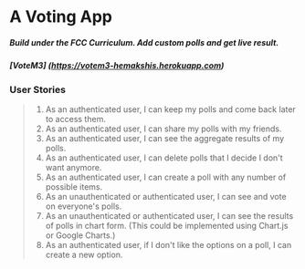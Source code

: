 # A Voting App
##### Build under the FCC Curriculum. Add custom polls and get live result.
##### [VoteM3] (https://votem3-hemakshis.herokuapp.com)

### User Stories
> 1. As an authenticated user, I can keep my polls and come back later to access them.
> 2. As an authenticated user, I can share my polls with my friends.
> 3. As an authenticated user, I can see the aggregate results of my polls.
> 4. As an authenticated user, I can delete polls that I decide I don't want anymore.
> 5. As an authenticated user, I can create a poll with any number of possible items.
> 6. As an unauthenticated or authenticated user, I can see and vote on everyone's polls.
> 7. As an unauthenticated or authenticated user, I can see the results of polls in chart form. (This could be implemented using Chart.js or Google Charts.)
> 8. As an authenticated user, if I don't like the options on a poll, I can create a new option.
